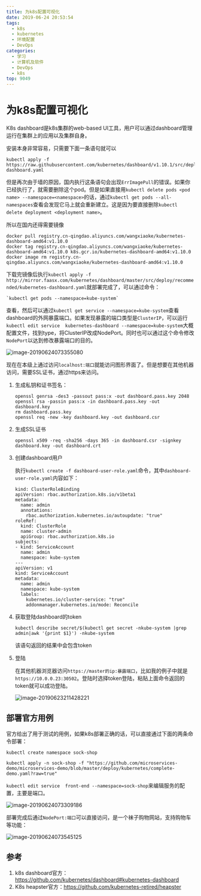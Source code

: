 ```yaml
---
title: 为k8s配置可视化
date: 2019-06-24 20:53:54
tags:
  - k8s
  - kubernetes
  - 环境配置
  - DevOps
categories:
  - 学习
  - 计算机及软件
  - DevOps
  - k8s
top: 9049
---
```

# 为k8s配置可视化

K8s dashboard是k8s集群的web-based UI工具，用户可以通过dashboard管理运行在集群上的应用以及集群自身。

安装本身非常容易，只需要下面一条语句就可以

```
kubectl apply -f https://raw.githubusercontent.com/kubernetes/dashboard/v1.10.1/src/deploy/recommended/kubernetes-dashboard.yaml
```

但是再次由于墙的原因，国内执行这条语句会出现`ErrImagePull`的错误。如果你已经执行了，就需要删除这个pod。但是如果直接用`kubectl delete pods <pod name> --namespace=<namespace>`的话，通过`kubectl get pods --all-namespaces`查看会发现它马上就会重新建立。这是因为要直接删除`kubectl delete deployment <deployment name>`。
<!--more-->

所以在国内还得需要镜像

```
docker pull registry.cn-qingdao.aliyuncs.com/wangxiaoke/kubernetes-dashboard-amd64:v1.10.0
docker tag registry.cn-qingdao.aliyuncs.com/wangxiaoke/kubernetes-dashboard-amd64:v1.10.0 k8s.gcr.io/kubernetes-dashboard-amd64:v1.10.0
docker image rm registry.cn-qingdao.aliyuncs.com/wangxiaoke/kubernetes-dashboard-amd64:v1.10.0
```

下载完镜像后执行`kubectl apply -f http://mirror.faasx.com/kubernetes/dashboard/master/src/deploy/recommended/kubernetes-dashboard.yaml`就部署完成了，可以通过命令：

```
`kubectl get pods --namespace=kube-system`
```

查看，然后可以通过`kubectl get service --namespace=kube-system`查看dashboard的外网暴露端口。如果发现暴露的端口类型是`ClusterIP`，可以运行`kubectl edit service  kubernetes-dashboard --namespace=kube-system`大概配置文件，找到type，将ClusterIP改成NodePort。同时也可以通过这个命令修改`NodePort`以达到修改暴露端口的目的。

![image-20190624073355080](https://my-blog-1256501598.cos.ap-beijing.myqcloud.com/github-page/learn/CS/DevOps/k8s/kubectl_edit_service.png)

现在在本级上通过访问`localhost:端口`就能访问图形界面了。但是想要在其他机器访问，需要SSL证书，通过https来访问。

1. 生成私钥和证书签名：

   ```
   openssl genrsa -des3 -passout pass:x -out dashboard.pass.key 2048
   openssl rsa -passin pass:x -in dashboard.pass.key -out dashboard.key
   rm dashboard.pass.key
   openssl req -new -key dashboard.key -out dashboard.csr
   ```

2. 生成SSL证书

   ```
   openssl x509 -req -sha256 -days 365 -in dashboard.csr -signkey dashboard.key -out dashboard.crt
   ```

3. 创建dashboard用户

   执行`kubectl create -f dashboard-user-role.yaml`命令，其中`dashboard-user-role.yaml`内容如下：

   ```
   kind: ClusterRoleBinding
   apiVersion: rbac.authorization.k8s.io/v1beta1
   metadata:
     name: admin
     annotations:
       rbac.authorization.kubernetes.io/autoupdate: "true"
   roleRef:
     kind: ClusterRole
     name: cluster-admin
     apiGroup: rbac.authorization.k8s.io
   subjects:
   - kind: ServiceAccount
     name: admin
     namespace: kube-system
   ---
   apiVersion: v1
   kind: ServiceAccount
   metadata:
     name: admin
     namespace: kube-system
     labels:
       kubernetes.io/cluster-service: "true"
       addonmanager.kubernetes.io/mode: Reconcile
   ```

4. 获取登陆dashboard的token

   ```
   kubectl describe secret/$(kubectl get secret -nkube-system |grep admin|awk '{print $1}') -nkube-system
   ```

   该语句返回的结果中会包含token

5. 登陆

   在其他机器浏览器访问`https://master的ip:暴露端口`，比如我的例子中就是`https://10.0.0.23:30502`。登陆时选择token登陆，粘贴上面命令返回的token就可以成功登陆。

   ![image-20190623211428221](https://my-blog-1256501598.cos.ap-beijing.myqcloud.com/github-page/learn/CS/DevOps/k8s/k8s_dashboard.png)

## 部署官方用例

官方给出了用于测试的用例，如果k8s部署正确的话，可以直接通过下面的两条命令部署：

```
kubectl create namespace sock-shop

kubectl apply -n sock-shop -f "https://github.com/microservices-demo/microservices-demo/blob/master/deploy/kubernetes/complete-demo.yaml?raw=true"

```

`kubectl edit service  front-end --namespace=sock-shop`来编辑服务的配置，主要是端口。

![image-20190624073309186](https://my-blog-1256501598.cos.ap-beijing.myqcloud.com/github-page/learn/CS/DevOps/k8s/kubectl_edit_service_2.png)

部署完成后通过`NodePort:端口`可以直接访问，是一个袜子购物网站，支持购物车等功能：

![image-20190624073545125](https://my-blog-1256501598.cos.ap-beijing.myqcloud.com/github-page/learn/CS/DevOps/k8s/sock_shop.png)



## 参考

1. k8s dashboard官方：https://github.com/kubernetes/dashboard#kubernetes-dashboard
2. K8s heapster官方：https://github.com/kubernetes-retired/heapster
